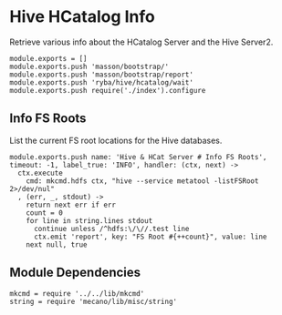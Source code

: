 
# Hive HCatalog Info

Retrieve various info about the HCatalog Server and the Hive Server2.

    module.exports = []
    module.exports.push 'masson/bootstrap/'
    module.exports.push 'masson/bootstrap/report'
    module.exports.push 'ryba/hive/hcatalog/wait'
    module.exports.push require('./index').configure

## Info FS Roots

List the current FS root locations for the Hive databases.

    module.exports.push name: 'Hive & HCat Server # Info FS Roots', timeout: -1, label_true: 'INFO', handler: (ctx, next) ->
      ctx.execute
        cmd: mkcmd.hdfs ctx, "hive --service metatool -listFSRoot 2>/dev/nul"
      , (err, _, stdout) ->
        return next err if err
        count = 0
        for line in string.lines stdout
          continue unless /^hdfs:\/\//.test line
          ctx.emit 'report', key: "FS Root #{++count}", value: line
        next null, true

## Module Dependencies

    mkcmd = require '../../lib/mkcmd'
    string = require 'mecano/lib/misc/string'
